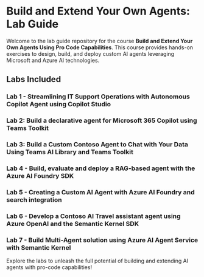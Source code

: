 # Build and Extend Your Own Agents: Lab Guide

Welcome to the lab guide repository for the course **Build and Extend Your Own Agents Using Pro Code Capabilities**. This course provides hands-on exercises to design, build, and deploy custom AI agents leveraging Microsoft and Azure AI technologies.


## Labs Included

### Lab 1 - Streamlining IT Support Operations with Autonomous Copilot Agent using Copilot Studio

### Lab 2: Build a declarative agent for Microsoft 365 Copilot using Teams Toolkit

### Lab 3: Build a Custom Contoso Agent to Chat with Your Data Using Teams AI Library and Teams Toolkit

### Lab 4 - Build, evaluate and deploy a RAG-based agent with the Azure AI Foundry SDK

### Lab 5 - Creating a Custom AI Agent with Azure AI Foundry and search integration

### Lab 6 - Develop a Contoso AI Travel assistant agent using Azure OpenAI and the Semantic Kernel SDK

### Lab 7 - Build Multi-Agent solution using Azure AI Agent Service with Semantic Kernel

Explore the labs to unleash the full potential of building and extending AI agents with pro-code capabilities!
